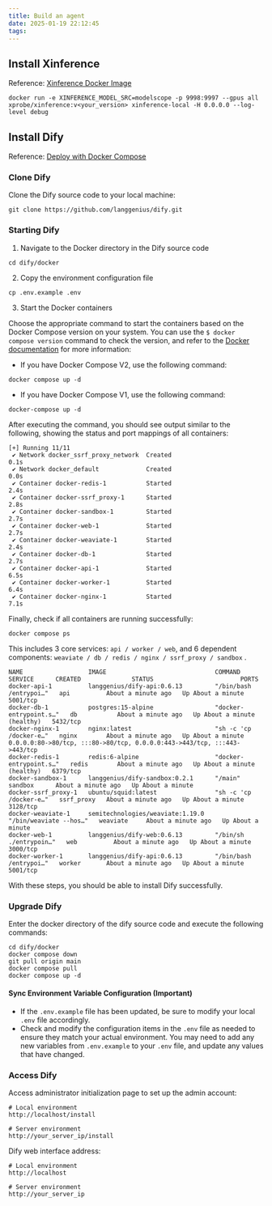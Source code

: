 ```yaml
---
title: Build an agent
date: 2025-01-19 22:12:45
tags:
---
```


## Install Xinference

Reference: [Xinference Docker Image](https://inference.readthedocs.io/en/latest/getting_started/using_docker_image.html)

```shell
docker run -e XINFERENCE_MODEL_SRC=modelscope -p 9998:9997 --gpus all xprobe/xinference:v<your_version> xinference-local -H 0.0.0.0 --log-level debug
```

## Install Dify

Reference: [Deploy with Docker Compose](https://docs.dify.ai/getting-started/install-self-hosted/docker-compose)

### Clone Dify

Clone the Dify source code to your local machine:

```
git clone https://github.com/langgenius/dify.git
```

### Starting Dify

1. Navigate to the Docker directory in the Dify source code

```
cd dify/docker
```

2. Copy the environment configuration file

```
cp .env.example .env
```

3. Start the Docker containers

Choose the appropriate command to start the containers based on the Docker Compose version on your system. You can use the `$ docker compose version` command to check the version, and refer to the [Docker documentation](https://docs.docker.com/compose/install/) for more information:

- If you have Docker Compose V2, use the following command:

```
docker compose up -d
```

- If you have Docker Compose V1, use the following command:

```
docker-compose up -d
```

After executing the command, you should see output similar to the following, showing the status and port mappings of all containers:

```
[+] Running 11/11
 ✔ Network docker_ssrf_proxy_network  Created                                                                 0.1s 
 ✔ Network docker_default             Created                                                                 0.0s 
 ✔ Container docker-redis-1           Started                                                                 2.4s 
 ✔ Container docker-ssrf_proxy-1      Started                                                                 2.8s 
 ✔ Container docker-sandbox-1         Started                                                                 2.7s 
 ✔ Container docker-web-1             Started                                                                 2.7s 
 ✔ Container docker-weaviate-1        Started                                                                 2.4s 
 ✔ Container docker-db-1              Started                                                                 2.7s 
 ✔ Container docker-api-1             Started                                                                 6.5s 
 ✔ Container docker-worker-1          Started                                                                 6.4s 
 ✔ Container docker-nginx-1           Started                                                                 7.1s
```

Finally, check if all containers are running successfully:

```
docker compose ps
```

This includes 3 core services: `api / worker / web`, and 6 dependent components: `weaviate / db / redis / nginx / ssrf_proxy / sandbox` .

```
NAME                  IMAGE                              COMMAND                   SERVICE      CREATED              STATUS                        PORTS
docker-api-1          langgenius/dify-api:0.6.13         "/bin/bash /entrypoi…"   api          About a minute ago   Up About a minute             5001/tcp
docker-db-1           postgres:15-alpine                 "docker-entrypoint.s…"   db           About a minute ago   Up About a minute (healthy)   5432/tcp
docker-nginx-1        nginx:latest                       "sh -c 'cp /docker-e…"   nginx        About a minute ago   Up About a minute             0.0.0.0:80->80/tcp, :::80->80/tcp, 0.0.0.0:443->443/tcp, :::443->443/tcp
docker-redis-1        redis:6-alpine                     "docker-entrypoint.s…"   redis        About a minute ago   Up About a minute (healthy)   6379/tcp
docker-sandbox-1      langgenius/dify-sandbox:0.2.1      "/main"                   sandbox      About a minute ago   Up About a minute             
docker-ssrf_proxy-1   ubuntu/squid:latest                "sh -c 'cp /docker-e…"   ssrf_proxy   About a minute ago   Up About a minute             3128/tcp
docker-weaviate-1     semitechnologies/weaviate:1.19.0   "/bin/weaviate --hos…"   weaviate     About a minute ago   Up About a minute             
docker-web-1          langgenius/dify-web:0.6.13         "/bin/sh ./entrypoin…"   web          About a minute ago   Up About a minute             3000/tcp
docker-worker-1       langgenius/dify-api:0.6.13         "/bin/bash /entrypoi…"   worker       About a minute ago   Up About a minute             5001/tcp
```

With these steps, you should be able to install Dify successfully.

### Upgrade Dify

Enter the docker directory of the dify source code and execute the following commands:

```
cd dify/docker
docker compose down
git pull origin main
docker compose pull
docker compose up -d
```

#### Sync Environment Variable Configuration (Important)

- If the `.env.example` file has been updated, be sure to modify your local `.env` file accordingly.
- Check and modify the configuration items in the `.env` file as needed to ensure they match your actual environment. You may need to add any new variables from `.env.example` to your `.env` file, and update any values that have changed.

### Access Dify

Access administrator initialization page to set up the admin account:

```
# Local environment
http://localhost/install

# Server environment
http://your_server_ip/install
```

Dify web interface address:

```
# Local environment
http://localhost

# Server environment
http://your_server_ip
```